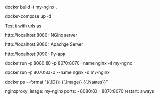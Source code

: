 docker build -t my-nginx .

docker-compose up -d

Test it with urls as

http://localhost:8080  : NGinx server

http://localhost:9080  : Apachge Server


http://localhost:9090  : Py-app 


docker run -p 8080:80 -p 8070:8070--name nginx -d my-nginx

docker run -p 8070:8070 --name nginx -d my-nginx


docker ps --format "{{.ID}}: {{.Image}} {{.Names}}"

nginxproxy:
    image: my-nginx
    ports:
         - 8080:80
         - 8070:8070
    restart: always
